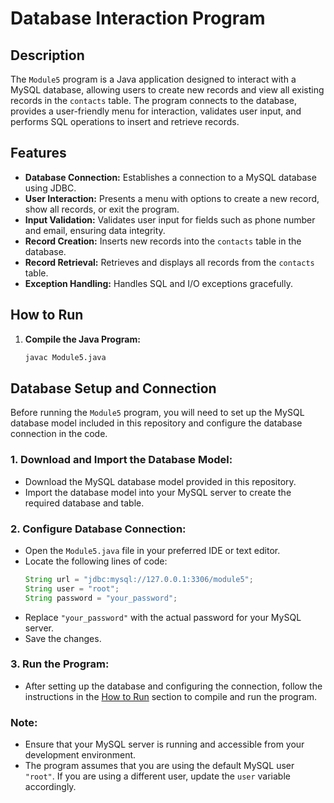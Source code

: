 # Database Interaction Program

## Description
The `Module5` program is a Java application designed to interact with a MySQL database, allowing users to create new records and view all existing records in the `contacts` table. The program connects to the database, provides a user-friendly menu for interaction, validates user input, and performs SQL operations to insert and retrieve records.

## Features
- **Database Connection:** Establishes a connection to a MySQL database using JDBC.
- **User Interaction:** Presents a menu with options to create a new record, show all records, or exit the program.
- **Input Validation:** Validates user input for fields such as phone number and email, ensuring data integrity.
- **Record Creation:** Inserts new records into the `contacts` table in the database.
- **Record Retrieval:** Retrieves and displays all records from the `contacts` table.
- **Exception Handling:** Handles SQL and I/O exceptions gracefully.

## How to Run
1. **Compile the Java Program:**
   ```sh
   javac Module5.java
## Database Setup and Connection
Before running the `Module5` program, you will need to set up the MySQL database model included in this repository and configure the database connection in the code.

### 1. **Download and Import the Database Model:**
   - Download the MySQL database model provided in this repository.
   - Import the database model into your MySQL server to create the required database and table.

### 2. **Configure Database Connection:**
   - Open the `Module5.java` file in your preferred IDE or text editor.
   - Locate the following lines of code:
     ```java
     String url = "jdbc:mysql://127.0.0.1:3306/module5";
     String user = "root";
     String password = "your_password";
     ```
   - Replace `"your_password"` with the actual password for your MySQL server.
   - Save the changes.

### 3. **Run the Program:**
   - After setting up the database and configuring the connection, follow the instructions in the [How to Run](#how-to-run) section to compile and run the program.

### Note:
   - Ensure that your MySQL server is running and accessible from your development environment.
   - The program assumes that you are using the default MySQL user `"root"`. If you are using a different user, update the `user` variable accordingly.
